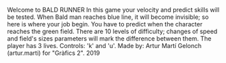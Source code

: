 Welcome to BALD RUNNER
In this game your velocity and predict skills will be tested.
When Bald man reaches blue line, it will become invisible; so here is where your job begin.
You have to predict when the character reaches the green field.
There are 10 levels of difficulty; changes of speed and field's sizes parameters will mark the difference between them.
The player has 3 lives. 
Controls: 'k' and 'u'.
Made by: Artur Martí Gelonch (artur.marti) for "Gràfics 2". 2019
